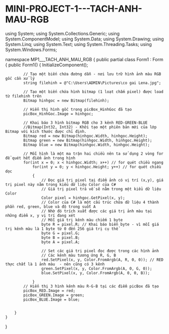 # MINI-PROJECT-1---TACH-ANH-MAU-RGB
using System;
using System.Collections.Generic;
using System.ComponentModel;
using System.Data;
using System.Drawing;
using System.Linq;
using System.Text;
using System.Threading.Tasks;
using System.Windows.Forms;

namespace MP1___TACH_ANH_MAU_RGB
{
    public partial class Form1 : Form
    {
        public Form1()
        {
            InitializeComponent();

            // Tạo một biến chứa đường dẫn - nơi lưu trữ hình ảnh màu RGB gốc cần xử lý
            string filehinh = @"C:\Users\ADMIN\Pictures\co gai Lena.jpg";

            // Tạo một biến chứa hình bitmap (1 loạt chấm pixel) được load từ filehinh trên
            Bitmap hinhgoc = new Bitmap(filehinh);

            // Hiển thị hình gốc trong picBox_HinhGoc đã tạo 
            picBox_HinhGoc.Image = hinhgoc;

            // Khai báo 3 hình bitmap RGB cho 3 kênh RED-GREEN-BLUE
            //Bitmap(Int32, Int32) - Khởi tạo một phiên bản mới của lớp Bitmap với kích thước được chỉ định.
            Bitmap red = new Bitmap(hinhgoc.Width, hinhgoc.Height);
            Bitmap green = new Bitmap(hinhgoc.Width, hinhgoc.Height);
            Bitmap blue = new Bitmap(hinhgoc.Width, hinhgoc.Height);
            
            // Mỗi hình là một ma trận hai chiều nên ta sử dụng 2 vòng for để quét hết điểm ảnh trong hình 
            for(int x = 0; x < hinhgoc.Width; x++) // for quét chiều ngang
                for(int y = 0; y < hinhgoc.Height; y++) // for quét chiều dọc
                {
                    // Đọc giá trị pixel tại điểm ảnh có vị trí (x,y), giá trị pixel này nằm trong kiểu dữ liệu Color của C#
                    // Giá trị pixel trả về sẽ nằm trong một kiểu dữ liệu Color
                    Color pixel = hinhgoc.GetPixel(x, y);
                    // Color của C# là một cấu trúc chứa dữ liệu 4 thành phần red, green, blue và độ trong suốt A
                    // Nhờ đó trích xuất được các giá trị ảnh màu tại những điểm x, y vị trí đang xét
                    // Mỗi giá trị kênh màu chiếm 1 byte 
                    byte R = pixel.R; // Khai báo biến byte - vì mỗi giá trị kênh màu là 1 byte từ 0 đến 256 giá trị cụ thể
                    byte G = pixel.G;
                    byte B = pixel.B;
                    byte A = pixel.A;

                    // Set các giá trị pixel đọc được trong các hình ảnh 
                    // Các kênh màu tương ứng R, G, B
                    red.SetPixel(x, y, Color.FromArgb(A, R, 0, 0)); // RED thực chất là 1 ảnh màu  - nên cũng có 3 kênh
                    green.SetPixel(x, y, Color.FromArgb(A, 0, G, 0));
                    blue.SetPixel(x, y, Color.FromArgb(A, 0, 0, B));

                }
            // Hiển thị 3 hình kênh màu R-G-B tại các điểm picBox đã tạo
            picBox_RED.Image = red;
            picBox_GREEN.Image = green;
            picBox_BLUE.Image = blue;

           
        }
    }
}
